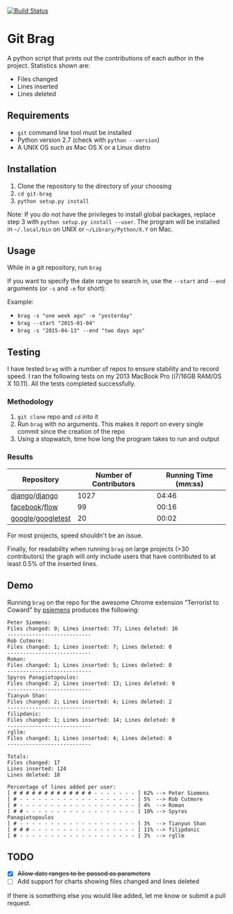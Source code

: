 [![Build Status](https://travis-ci.org/evansalter/git-brag.svg?branch=master)](https://travis-ci.org/evansalter/git-brag)

# Git Brag

A python script that prints out the contributions of each author in the project.  Statistics shown are:

- Files changed
- Lines inserted
- Lines deleted

## Requirements

- `git` command line tool must be installed
- Python version 2.7 (check with `python --version`)
- A UNIX OS such as Mac OS X or a Linux distro

## Installation

1. Clone the repository to the directory of your choosing
1. `cd git-brag`
1. `python setup.py install`

Note: If you do not have the privileges to install global packages, replace step 3 with `python setup.py install --user`.  The program will be installed in `~/.local/bin` on UNIX or `~/Library/Python/X.Y` on Mac.

## Usage

While in a git repository, run `brag`

If you want to specify the date range to search in, use the `--start` and `--end` arguments (or `-s` and `-e` for short):

Example:

- `brag -s "one week ago" -e "yesterday"`
- `brag --start "2015-01-04"`
- `brag -s "2015-04-13" --end "two days ago"`

## Testing

I have tested `brag` with a number of repos to ensure stability and to record speed.  I ran the following tests on my 2013 MacBook Pro (i7/16GB RAM/OS X 10.11).  All the tests completed successfully.

### Methodology

1. `git clone` repo and `cd` into it
2. Run `brag` with no arguments.  This makes it report on every single commit since the creation of the repo
3. Using a stopwatch, time how long the program takes to run and output

### Results

|Repository|Number of Contributors|Running Time (mm:ss)|
|---|---|---|
|[django](https://github.com/django)/[django](https://github.com/django/django)|1027|04:46|
|[facebook](https://github.com/facebook)/[flow](https://github.com/facebook/flow)|99|00:16|
|[google](https://github.com/google)/[googletest](https://github.com/google/googletest)|20|00:02|

For most projects, speed shouldn't be an issue.

Finally, for readability when running `brag` on large projects (>30 contributors) the graph will only include users that have contributed to at least 0.5% of the inserted lines.

## Demo

Running `brag` on the repo for the awesome Chrome extension “Terrorist to Coward” by [psiemens](https://github.com/psiemens) produces the following:

```
Peter Siemens:
Files changed: 9; Lines inserted: 77; Lines deleted: 16
---------------------------
Rob Cutmore:
Files changed: 1; Lines inserted: 7; Lines deleted: 0
---------------------------
Roman:
Files changed: 1; Lines inserted: 5; Lines deleted: 0
---------------------------
Spyros Panagiotopoulos:
Files changed: 2; Lines inserted: 13; Lines deleted: 0
---------------------------
Tianyun Shan:
Files changed: 2; Lines inserted: 4; Lines deleted: 2
---------------------------
filipdanic:
Files changed: 1; Lines inserted: 14; Lines deleted: 0
---------------------------
rgllm:
Files changed: 1; Lines inserted: 4; Lines deleted: 0
---------------------------

Totals:
Files changed: 17
Lines inserted: 124
Lines deleted: 18

Percentage of lines added per user:
[ # # # # # # # # # # # # # - - - - - - - ] 62%	--> Peter Siemens
[ # - - - - - - - - - - - - - - - - - - - ] 5%	--> Rob Cutmore
[ # - - - - - - - - - - - - - - - - - - - ] 4%	--> Roman
[ # # - - - - - - - - - - - - - - - - - - ] 10%	--> Spyros Panagiotopoulos
[ # - - - - - - - - - - - - - - - - - - - ] 3%	--> Tianyun Shan
[ # # # - - - - - - - - - - - - - - - - - ] 11%	--> filipdanic
[ # - - - - - - - - - - - - - - - - - - - ] 3%	--> rgllm
```

## TODO

- [x] ~~Allow date ranges to be passed as parameters~~
- [ ] Add support for charts showing files changed and lines deleted

If there is something else you would like added, let me know or submit a pull request.
